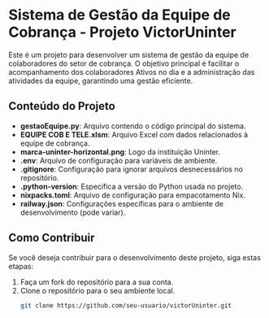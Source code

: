 # Sistema de Gestão da Equipe de Cobrança - Projeto VictorUninter

Este é um projeto para desenvolver um sistema de gestão da equipe de colaboradores do setor de cobrança. O objetivo principal é facilitar o acompanhamento dos colaboradores Ativos no dia e a administração das atividades da equipe, garantindo uma gestão eficiente.

## Conteúdo do Projeto

- **gestaoEquipe.py**: Arquivo contendo o código principal do sistema.
- **EQUIPE COB E TELE.xlsm**: Arquivo Excel com dados relacionados à equipe de cobrança.
- **marca-uninter-horizontal.png**: Logo da instituição Uninter.
- **.env**: Arquivo de configuração para variáveis de ambiente.
- **.gitignore**: Configuração para ignorar arquivos desnecessários no repositório.
- **.python-version**: Especifica a versão do Python usada no projeto.
- **nixpacks.toml**: Arquivo de configuração para empacotamento Nix.
- **railway.json**: Configurações específicas para o ambiente de desenvolvimento (pode variar).

## Como Contribuir

Se você deseja contribuir para o desenvolvimento deste projeto, siga estas etapas:

1. Faça um fork do repositório para a sua conta.
2. Clone o repositório para o seu ambiente local.
   ```bash
   git clone https://github.com/seu-usuario/victorUninter.git
